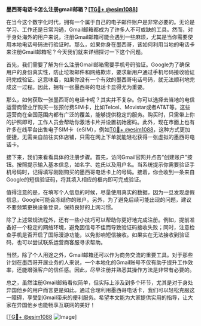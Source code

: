 **墨西哥电话卡怎么注册gmail邮箱？[[TG💪+ @esim1088](https://t.me/s/esim1088)]**

在当今这个数字化时代，拥有一个属于自己的电子邮件账户是非常必要的。无论是学习、工作还是日常沟通，Gmail邮箱都成为了许多人不可或缺的工具。然而，对于身处海外的用户来说，注册Gmail邮箱可能会遇到一些麻烦，尤其是当你需要使用本地电话号码进行验证时。那么，如果你身在墨西哥，该如何利用当地的电话卡来注册Gmail邮箱呢？今天我们就来详细探讨一下这个问题。

首先，我们需要了解为什么注册Gmail邮箱需要手机号码验证。Google为了确保用户的身份真实性，防止垃圾邮件和网络欺诈，要求新用户通过手机号码接收验证码完成验证。这意味着，如果你没有一个有效的墨西哥电话号码，就无法顺利地完成这一过程。因此，拥有一张墨西哥的电话卡显得尤为重要。

那么，如何获取一张墨西哥的电话卡呢？其实并不复杂。你可以选择去当地的电信运营商营业厅购买一张预付费SIM卡，比如Telcel、Movistar或者AT&T等。这些运营商在全国范围内都有广泛的覆盖，能够提供稳定的服务。购买时，只需带上你的护照即可，工作人员会帮助你激活卡片并设置初始密码。此外，现在市面上也有许多在线平台出售电子SIM卡（eSIM），例如[TG💪+ @esim1088](https://t.me/s/esim1088)，这种方式更加便捷，无需亲自前往实体店铺，只需在网上下单就能轻松获得一张虚拟的墨西哥电话卡。

接下来，我们来看看具体的注册步骤。首先，访问Gmail官网并点击“创建账户”按钮。按照提示输入基本信息，如名字、姓氏以及用户名。当系统提示你需要验证手机号码时，记得填写刚刚购买的墨西哥电话卡上的号码。接着，你会收到一条来自Google的短信验证码，将其填入相应的框内即可完成验证。

值得注意的是，在填写个人信息的时候，尽量使用真实的数据，因为一旦发现虚假信息，Google可能会冻结你的账户。另外，为了避免后续可能出现的问题，建议不要频繁更换设备登录，保持良好的上网习惯。

除了上述常规流程外，还有一些小技巧可以帮助你更好地完成注册。例如，提前准备好一个稳定的网络环境，避免因信号不佳而导致验证码接收失败；同时，注意检查手机是否开启了国际漫游功能，以免影响短信接收。如果实在无法接收到验证码，也可以尝试联系运营商客服寻求帮助。

当然，除了个人用途之外，Gmail邮箱还可以作为商务交流的重要工具。对于那些计划在墨西哥开展业务的人来说，一个本地化的Gmail账号不仅有助于提升工作效率，还能增强客户的信任感。因此，尽早注册并熟悉其操作方法是非常有必要的。

总之，虽然注册Gmail邮箱看似简单，但实际上涉及到多个环节，尤其是对于身处异国他乡的用户而言更是如此。通过合理利用墨西哥电话卡，我们可以轻松克服这一障碍，享受到Gmail带来的便利服务。希望本文能为大家提供实用的指导，让大家在异国他乡也能畅享互联网的美好！

[[TG💪+ @esim1088](https://t.me/s/esim1088) ![Image](https://i.postimg.cc/4NQfJmqS/Snipaste-2025-05-13-00-14-12.png)]